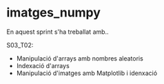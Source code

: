 # imatges_numpy
En aquest sprint s'ha treballat amb..

S03_T02:
- Manipulació d'arrays amb nombres aleatoris
- Indexació d'arrays
- Manipulació d'imatges amb Matplotlib i idenxació


